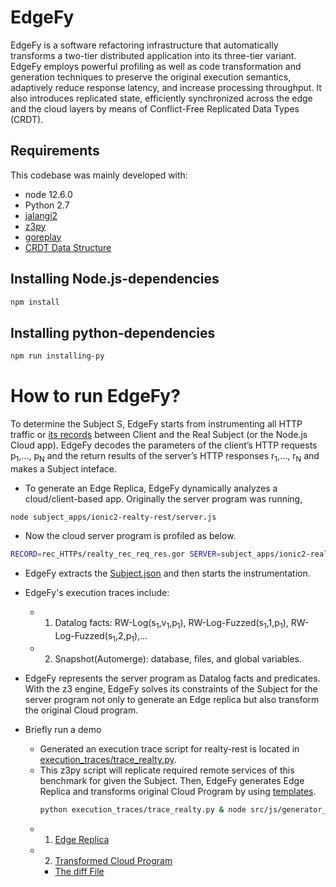 # EdgeFy
EdgeFy is a software refactoring infrastructure that automatically transforms a two-tier distributed application into its three-tier variant. EdgeFy employs powerful profiling as well as code transformation and generation techniques to preserve the original execution semantics, adaptively reduce response latency, and increase processing throughput. It also introduces replicated state, efficiently synchronized across the edge and the cloud layers by
means of Conflict-Free Replicated Data Types (CRDT).

## Requirements
This codebase was mainly developed with:
- node 12.6.0
- Python 2.7
- [jalangi2](https://github.com/Samsung/jalangi2)
- [z3py](https://github.com/Z3Prover/z3)
- [goreplay](https://github.com/buger/goreplay)
- [CRDT Data Structure](https://github.com/automerge/automerge)  

## Installing Node.js-dependencies
```bash
npm install
```

## Installing python-dependencies
```bash
npm run installing-py
```


# How to run EdgeFy?

To determine the Subject S, EdgeFy starts from instrumenting all HTTP traffic or [its records](https://github.com/20700gt/EdgeFy/blob/master/rec_HTTPs/realty_rec_req_res.gor) between Client and the Real Subject (or the Node.js Cloud app). EdgeFy decodes the parameters of the client’s HTTP requests p<sub>1</sub>,..., p<sub>N</sub> and the return results of the server’s HTTP responses r<sub>1</sub>,..., r<sub>N</sub> and makes a Subject inteface.

- To generate an Edge Replica, EdgeFy dynamically analyzes a cloud/client-based app.
Originally the server program was running,  
```
node subject_apps/ionic2-realty-rest/server.js
```
- Now the cloud server program is profiled as below.
```bash
RECORD=rec_HTTPs/realty_rec_req_res.gor SERVER=subject_apps/ionic2-realty-rest/server.js npm run EdgeRefactoring 
```
- EdgeFy extracts the [Subject.json](https://github.com/20700gt/EdgeFy/blob/master/Subject.json) and then starts the instrumentation.
- EdgeFy's execution traces include:
  - 1) Datalog facts: RW-Log(s<sub>1</sub>,v<sub>1</sub>,p<sub>1</sub>), RW-Log-Fuzzed(s<sub>1</sub>,1,p<sub>1</sub>), RW-Log-Fuzzed(s<sub>1</sub>,2,p<sub>1</sub>),...
  - 2) Snapshot(Automerge): database, files, and global variables.
- EdgeFy represents the server program as Datalog facts and predicates. With the z3 engine, EdgeFy solves its constraints of the Subject for the server program not only to generate an Edge replica but also transform the original Cloud program.

- Briefly run a demo
  - Generated an execution trace script for realty-rest is located in [execution_traces/trace_realty.py](https://github.com/20700gt/EdgeFy/blob/master/execution_traces/trace_realty.py). 
  - This z3py script will replicate required remote services of this benchmark for given the Subject. Then, EdgeFy generates Edge Replica and transforms original Cloud Program by using [templates](https://github.com/20700gt/EdgeFy/tree/main/src/templates).
    ```bash
    python execution_traces/trace_realty.py & node src/js/generator_edge_cloud.js
    ```  
  - 1) [Edge Replica](https://github.com/20700gt/EdgeFy/blob/master/results/edge/edge_replica.js)
  - 2) [Transformed Cloud Program](https://github.com/20700gt/EdgeFy/blob/master/results/cloud/server/enhanced_norm_property-service.js)
      - [The diff File](https://github.com/20700gt/EdgeFy/blob/master/results/difffiles/result.diff)

